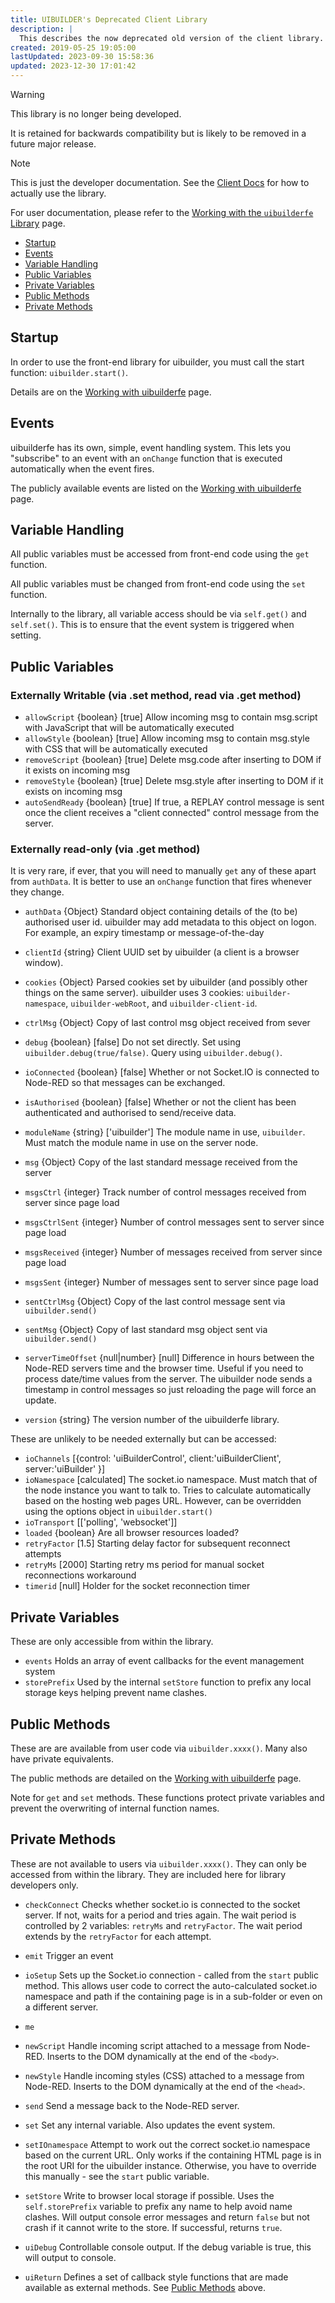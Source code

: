 ```yaml
---
title: UIBUILDER's Deprecated Client Library
description: |
  This describes the now deprecated old version of the client library. Provides the link from the front-end to Node-RED and many helper functions that make uibuilder a complete, lightweight framework.
created: 2019-05-25 19:05:00
lastUpdated: 2023-09-30 15:58:36
updated: 2023-12-30 17:01:42
---
```


> [!WARNING]
> This library is no longer being developed.
>
> It is retained for backwards compatibility but is likely to be removed in a future major release.

> [!NOTE]
> This is just the developer documentation. See the [Client Docs](docs/client-docs) for how to actually use the library.

For user documentation, please refer to the [Working with the `uibuilderfe` Library](front-end-library) page.

- [Startup](#startup)
- [Events](#events)
- [Variable Handling](#variable-handling)
- [Public Variables](#public-variables)
- [Private Variables](#private-variables)
- [Public Methods](#public-methods)
- [Private Methods](#private-methods)

## Startup

In order to use the front-end library for uibuilder, you must call the start function: `uibuilder.start()`.

Details are on the [Working with uibuilderfe](front-end-library) page.

## Events

uibuilderfe has its own, simple, event handling system. This lets you "subscribe" to an event with an `onChange` function that is executed automatically when the event fires.

The publicly available events are listed on the [Working with uibuilderfe](front-end-library) page.

## Variable Handling

All public variables must be accessed from front-end code using the `get` function.

All public variables must be changed from front-end code using the `set` function.

Internally to the library, all variable access should be via `self.get()` and `self.set()`. This is to ensure that the event system is triggered when setting.

## Public Variables

### Externally Writable (via .set method, read via .get method)

* `allowScript`  {boolean} [true] Allow incoming msg to contain msg.script with JavaScript that will be automatically executed
* `allowStyle`  {boolean} [true] Allow incoming msg to contain msg.style with CSS that will be automatically executed
* `removeScript` {boolean} [true] Delete msg.code after inserting to DOM if it exists on incoming msg
* `removeStyle`  {boolean} [true] Delete msg.style after inserting to DOM if it exists on incoming msg
* `autoSendReady` {boolean} [true] If true, a REPLAY control message is sent once the client receives a "client connected" control message from the server.

### Externally read-only (via .get method)

It is very rare, if ever, that you will need to manually `get` any of these apart from `authData`. It is better to use an `onChange` function that fires whenever they change.

* `authData` {Object} Standard object containing details of the (to be) authorised user id. uibuilder may add metadata to this object on logon. For example, an expiry timestamp or message-of-the-day

* `clientId` {string} Client UUID set by uibuilder (a client is a browser window).

* `cookies` {Object} Parsed cookies set by uibuilder (and possibly other things on the same server).
  uibuilder uses 3 cookies: `uibuilder-namespace`, `uibuilder-webRoot`, and `uibuilder-client-id`.

* `ctrlMsg` {Object} Copy of last control msg object received from sever

* `debug` {boolean} [false] Do not set directly.  Set using `uibuilder.debug(true/false)`. Query using `uibuilder.debug()`.

* `ioConnected` {boolean} [false] Whether or not Socket.IO is connected to Node-RED so that messages can be exchanged.
  
* `isAuthorised` {boolean} [false] Whether or not the client has been authenticated and authorised to send/receive data.

* `moduleName` {string} ['uibuilder'] The module name in use, `uibuilder`. Must match the module name in use on the server node.

* `msg` {Object} Copy of the last standard message received from the server

* `msgsCtrl` {integer} Track number of control messages received from server since page load

* `msgsCtrlSent` {integer} Number of control messages sent to server since page load

* `msgsReceived` {integer} Number of messages received from server since page load

* `msgsSent` {integer} Number of messages sent to server since page load

* `sentCtrlMsg` {Object} Copy of the last control message sent via `uibuilder.send()`

* `sentMsg` {Object} Copy of last standard msg object sent via `uibuilder.send()`

* `serverTimeOffset` {null|number} [null] Difference in hours between the Node-RED servers time and the browser time. Useful if you need to process date/time values from the server. The uibuilder node sends a timestamp in control messages so just reloading the page will force an update.

* `version` {string} The version number of the uibuilderfe library.

These are unlikely to be needed externally but can be accessed:

* `ioChannels` [{control: 'uiBuilderControl', client:'uiBuilderClient', server:'uiBuilder' }]
* `ioNamespace` [calculated] The socket.io namespace. Must match that of the node instance you want to talk to. Tries to calculate automatically based on the hosting web pages URL. However, can be overridden using the options object in `uibuilder.start()`
* `ioTransport` [['polling', 'websocket']]
* `loaded` {boolean} Are all browser resources loaded?
* `retryFactor` [1.5] Starting delay factor for subsequent reconnect attempts
* `retryMs` [2000] Starting retry ms period for manual socket reconnections workaround
* `timerid` [null] Holder for the socket reconnection timer

## Private Variables

These are only accessible from within the library.

* `events` Holds an array of event callbacks for the event management system
* `storePrefix` Used by the internal `setStore` function to prefix any local storage keys helping prevent name clashes.

## Public Methods

These are are available from user code via `uibuilder.xxxx()`. Many also have private equivalents.

The public methods are detailed on the [Working with uibuilderfe](front-end-library?id=helper-methods-functions) page.

Note for `get` and `set` methods. These functions protect private variables and prevent the overwriting of internal function names.

## Private Methods

These are not available to users via `uibuilder.xxxx()`. They can only be accessed from within the library. They are included here for library developers only.

* `checkConnect` Checks whether socket.io is connected to the socket server. If not, waits for a period and tries again. The wait period is controlled by 2 variables: `retryMs` and `retryFactor`. The wait period extends by the `retryFactor` for each attempt.

* `emit` Trigger an event

* `ioSetup` Sets up the Socket.io connection - called from the `start` public method. This allows user code to correct the auto-calculated socket.io namespace and path if the containing page is in a sub-folder or even on a different server.

* `me`

* `newScript` Handle incoming script attached to a message from Node-RED. Inserts to the DOM dynamically at the end of the `<body>`.

* `newStyle` Handle incoming styles (CSS) attached to a message from Node-RED. Inserts to the DOM dynamically at the end of the `<head>`.

* `send` Send a message back to the Node-RED server.

* `set` Set any internal variable. Also updates the event system.

* `setIOnamespace` Attempt to work out the correct socket.io namespace based on the current URL. Only works if the containing HTML page is in the root URI for the uibuilder instance. Otherwise, you have to override this manually - see the `start` public variable.

* `setStore` Write to browser local storage if possible. Uses the `self.storePrefix` variable to prefix any name to help avoid name clashes. Will output console error messages and return `false` but not crash if it cannot write to the store. If successful, returns `true`.

* `uiDebug` Controllable console output. If the debug variable is true, this will output to console.

* `uiReturn` Defines a set of callback style functions that are made available as external methods. See [Public Methods](#public-methods) above.
